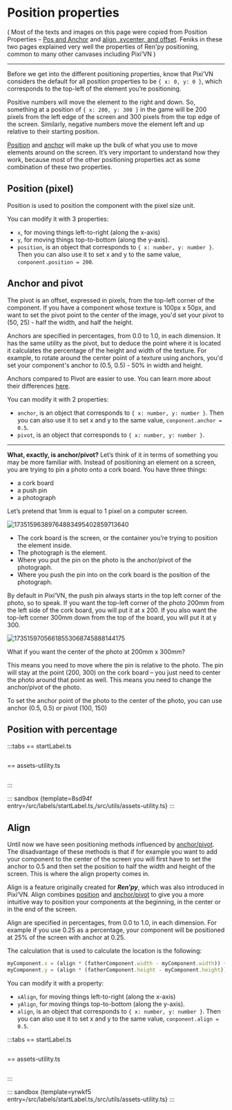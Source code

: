 # Position properties

( Most of the texts and images on this page were copied from Position Properties – [Pos and Anchor](https://feniksdev.com/renpy-position-properties-pos-and-anchor/) and [align, xycenter, and offset](https://feniksdev.com/renpy-position-properties-align-xycenter-and-offset/). Feniks in these two pages explained very well the properties of Ren'py positioning, common to many other canvases including Pixi’VN )

---

Before we get into the different positioning properties, know that Pixi’VN considers the default for all position properties to be `{ x: 0, y: 0 }`, which corresponds to the top-left of the element you’re positioning.

Positive numbers will move the element to the right and down. So, something at a position of `{ x: 200, y: 300 }` in the game will be 200 pixels from the left edge of the screen and 300 pixels from the top edge of the screen. Similarly, negative numbers move the element left and up relative to their starting position.

[Position](#position-pixel) and [anchor](#anchor-and-pivot) will make up the bulk of what you use to move elements around on the screen. It’s very important to understand how they work, because most of the other positioning properties act as some combination of these two properties.

## Position (pixel)

Position is used to position the component with the pixel size unit.

You can modify it with 3 properties:

- `x`, for moving things left-to-right (along the x-axis)
- `y`, for moving things top-to-bottom (along the y-axis).
- `position`, is an object that corresponds to `{ x: number, y: number }`. Then you can also use it to set x and y to the same value, `conponent.position = 200`.

## Anchor and pivot

The pivot is an offset, expressed in pixels, from the top-left corner of the component. If you have a component whose texture is 100px x 50px, and want to set the pivot point to the center of the image, you'd set your pivot to (50, 25) - half the width, and half the height.

Anchors are specified in percentages, from 0.0 to 1.0, in each dimension. It has the same utility as the pivot, but to deduce the point where it is located it calculates the percentage of the height and width of the texture. For example, to rotate around the center point of a texture using anchors, you'd set your component's anchor to (0.5, 0.5) - 50% in width and height.

Anchors compared to Pivot are easier to use. You can learn more about their differences [here](https://pixijs.com/8.x/guides/components/sprites#pivot-vs-anchor).

You can modify it with 2 properties:

- `anchor`, is an object that corresponds to `{ x: number, y: number }`. Then you can also use it to set x and y to the same value, `conponent.anchor = 0.5`.
- `pivot`, is an object that corresponds to `{ x: number, y: number }`.

---

**What, exactly, is anchor/pivot?** Let’s think of it in terms of something you may be more familiar with. Instead of positioning an element on a screen, you are trying to pin a photo onto a cork board. You have three things:

- a cork board
- a push pin
- a photograph

Let’s pretend that 1mm is equal to 1 pixel on a computer screen.

![17351596389764883495402859713640](https://github.com/user-attachments/assets/becfa6ac-1156-49ad-8ceb-17b06627be7c)

- The cork board is the screen, or the container you’re trying to position the element inside.
- The photograph is the element.
- Where you put the pin on the photo is the anchor/pivot of the photograph.
- Where you push the pin into on the cork board is the position of the photograph.

By default in Pixi’VN, the push pin always starts in the top left corner of the photo, so to speak. If you want the top-left corner of the photo 200mm from the left side of the cork board, you will put it at x 200. If you also want the top-left corner 300mm down from the top of the board, you will put it at y 300.

![17351597056618553068745888144175](https://github.com/user-attachments/assets/c6955336-1c30-4518-8f05-edd950a1227e)

What if you want the center of the photo at 200mm x 300mm?

This means you need to move where the pin is relative to the photo. The pin will stay at the point (200, 300) on the cork board – you just need to center the photo around that point as well. This means you need to change the anchor/pivot of the photo.

To set the anchor point of the photo to the center of the photo, you can use anchor (0.5, 0.5) or pivot (100, 150)

## Position with percentage

:::tabs
== startLabel.ts

```ts
```

== assets-utility.ts

```ts
```

:::

::: sandbox {template=8sd94f entry=/src/labels/startLabel.ts,/src/utils/assets-utility.ts}
:::


## Align

Until now we have seen positioning methods influenced by [anchor/pivot](#anchor-and-pivot). The disadvantage of these methods is that if for example you want to add your component to the center of the screen you will first have to set the anchor to 0.5 and then set the position to half the width and height of the screen. This is where the align property comes in.

Align is a feature originally created for ***Ren'py***, which was also introduced in Pixi’VN. Align combines [position](#position-pixel) and [anchor/pivot](#anchor-and-pivot) to give you a more intuitive way to position your components at the beginning, in the center or in the end of the screen.

Align are specified in percentages, from 0.0 to 1.0, in each dimension. For example if you use 0.25 as a percentage, your component will be positioned at 25% of the screen with anchor at 0.25.

The calculation that is used to calculate the location is the following:

```ts
myComponent.x = (align * (fatherComponent.width - myComponent.width)) + myComponent.pivot + (myComponent.anchor * myComponent.width)
myComponent.y = (align * (fatherComponent.height - myComponent.height)) + myComponent.pivot + (myComponent.anchor * myComponent.height)
```

You can modify it with a property:

- `xAlign`, for moving things left-to-right (along the x-axis)
- `yAlign`, for moving things top-to-bottom (along the y-axis).
- `align`, is an object that corresponds to `{ x: number, y: number }`. Then you can also use it to set x and y to the same value, `conponent.align = 0.5`.

:::tabs
== startLabel.ts

```ts
```

== assets-utility.ts

```ts
```

:::

::: sandbox {template=yrwkf5 entry=/src/labels/startLabel.ts,/src/utils/assets-utility.ts}
:::
